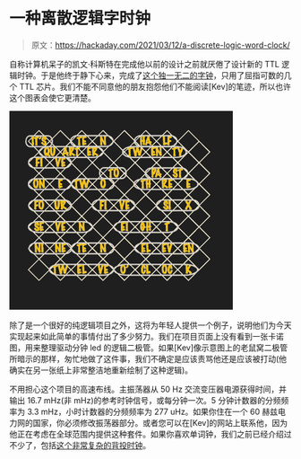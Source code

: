 # 一种离散逻辑字时钟

> 原文：<https://hackaday.com/2021/03/12/a-discrete-logic-word-clock/>

自称计算机呆子的凯文·科斯特在完成他以前的设计之前就厌倦了设计新的 TTL 逻辑时钟。于是他终于静下心来，完成了[这个独一无二的字钟](http://computernerdkev.heliohost.org/wordclk/index.htm)，只用了屈指可数的几个 TTL 芯片。我们不能不同意他的朋友抱怨他们不能阅读[Kev]的笔迹，所以也许这个图表会使它更清楚。

![](img/9328d21834fa92aee1cb2381812367d4.png)

除了是一个很好的纯逻辑项目之外，这将为年轻人提供一个例子，说明他们为今天实现起来如此简单的事情付出了多少努力。我们在项目页面上没有看到一张卡诺图，用来整理驱动分钟 led 的逻辑二极管。如果[Kev]像示意图上的老鼠窝二极管所暗示的那样，匆忙地做了这件事，我们不确定是应该责骂他还是应该被打动(他确实在另一张纸上非常整洁地重新绘制了这种逻辑)。

不用担心这个项目的高速布线。主振荡器从 50 Hz 交流变压器电源获得时间，并输出 16.7 mHz(非 mHz)的参考时钟信号，或每分钟一次。5 分钟计数器的分频频率为 3.3 mHz，小时计数器的分频频率为 277 uHz。如果你住在一个 60 赫兹电力网的国家，你必须修改振荡器部分。或者您可以在[Kev]的网站上联系他，因为他正在考虑在全球范围内提供这种套件。如果你喜欢单词钟，我们之前已经介绍过不少了，包括[这个非常复杂的背投时钟](https://hackaday.io/project/164612-servo-controlled-word-clock)。